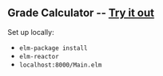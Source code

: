 ## Grade Calculator -- [Try it out](https://tommyzli.github.io/grade-calculator/)

Set up locally:
 - `elm-package install`
 - `elm-reactor`
 - `localhost:8000/Main.elm`
